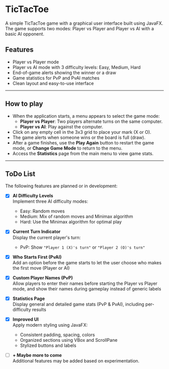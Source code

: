 # TicTacToe

A simple TicTacToe game with a graphical user interface built using JavaFX. The game supports two modes: Player vs Player and Player vs AI with a basic AI opponent.

## Features

- Player vs Player mode
- Player vs AI mode with 3 difficulty levels: Easy, Medium, Hard 
- End-of-game alerts showing the winner or a draw
- Game statistics for PvP and PvAI matches
- Clean layout and easy-to-use interface

---
## How to play
- When the application starts, a menu appears to select the game mode:
    - **Player vs Player**: Two players alternate turns on the same computer.
    - **Player vs AI**: Play against the computer.
- Click on any empty cell in the 3x3 grid to place your mark (X or O).
- The game alerts when someone wins or the board is full (draw).
- After a game finishes, use the **Play Again** button to restart the game mode, or **Change Game Mode** to return to the menu.
- Access the **Statistics** page from the main menu to view game stats.

---


## ToDo List

The following features are planned or in development:

- [x] **AI Difficulty Levels**  
  Implement three AI difficulty modes:
    - Easy: Random moves
    - Medium: Mix of random moves and Minimax algorithm
    - Hard: Use the Minimax algorithm for optimal play

- [x] **Current Turn Indicator**  
  Display the current player's turn:
    - PvP: Show `"Player 1 (X)'s turn"` or `"Player 2 (O)'s turn"`

- [x] **Who Starts First (PvAI)**  
  Add an option before the game starts to let the user choose who makes the first move (Player or AI)

- [x] **Custom Player Names (PvP)**  
  Allow players to enter their names before starting the Player vs Player mode, and show their names during gameplay instead of generic labels

- [x] **Statistics Page**  
  Display general and detailed game stats (PvP & PvAI), including per-difficulty results 

- [x] **Improved UI**  
  Apply modern styling using JavaFX:
  - Consistent padding, spacing, colors
  - Organized sections using VBox and ScrollPane
  - Stylized buttons and labels

- [ ] **+ Maybe more to come**  
  Additional features may be added based on  experimentation.